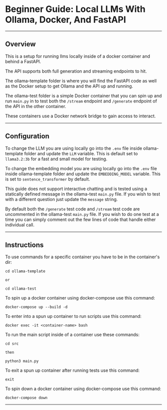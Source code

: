 # Beginner Guide: Local LLMs With Ollama, Docker, And FastAPI

---

## Overview

This is a setup for running llms locally inside of a docker container and behind a FastAPI.

The API supports both full generation and streaming endpoints to hit.

The ollama-template folder is where you will find the FastAPI code as well as the Docker setup to get Ollama and the API up and running.

The ollama-test folder is a simple Docker container that you can spin up and run `main.py` in to test both the `/stream` endpoint and `/generate` endpoint of the API in the other container. 

These containers use a Docker network bridge to gain access to interact.

---

## Configuration

To change the LLM you are using locally go into the `.env` file inside ollama-template folder and update the `LLM` variable. This is default set to `llama3.2:3b` for a fast and small model for testing.

To change the embedding model you are using locally go into the `.env` file inside ollama-template folder and update the `EMBEDDING_MODEL` variable. This is set to `sentence_transformer` by default.

This guide does not support interactive chatting and is tested using a statically defined message in the ollama-test `main.py` file. If you wish to test with a different question just update the `message` string.

By default both the `/generate` test code and `/stream` test code are uncommented in the ollama-test `main.py` file. If you wish to do one test at a time you can simply comment out the few lines of code that handle either individual call.

---

## Instructions

To use commands for a specific container you have to be in the container's dir:
```
cd ollama-template

or 

cd ollama-test
```

To spin up a docker container using docker-compose use this command:
```
docker-compose up --build -d
```

To enter into a spun up container to run scripts use this command:
```
docker exec -it <container-name> bash
```

To run the main script inside of a container use these commands:
```
cd src

then

python3 main.py
```

To exit a spun up container after running tests use this command:
```
exit
```

To spin down a docker container using docker-compose use this command:
```
docker-compose down
```

---
